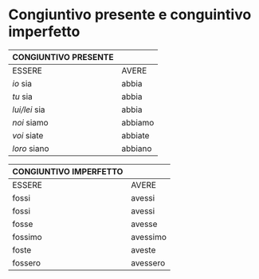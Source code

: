 # Congiuntivo presente e conguintivo imperfetto

| CONGIUNTIVO PRESENTE |         |
| -------------------- | ------- |
| ESSERE               | AVERE   |
| _io_  sia            | abbia   |
| _tu_ sia             | abbia   |
| _lui/lei_ sia        | abbia   |
| _noi_ siamo          | abbiamo |
| _voi_ siate          | abbiate |
| _loro_ siano         | abbiano |

| CONGIUNTIVO IMPERFETTO |          |
| ---------------------- | -------- |
| ESSERE                 | AVERE    |
| fossi                  | avessi   |
| fossi                  | avessi   |
| fosse                  | avesse   |
| fossimo                | avessimo |
| foste                  | aveste   |
| fossero                | avessero |